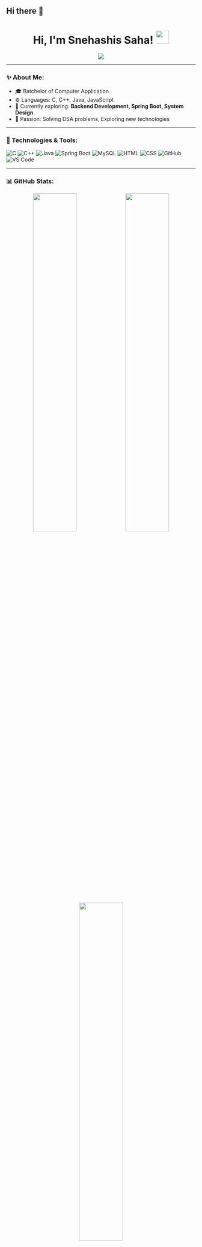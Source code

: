 ## Hi there 👋

<h1 align="center">Hi, I'm Snehashis Saha! <img src="https://media.giphy.com/media/hvRJCLFzcasrR4ia7z/giphy.gif" width="35px"></h1>

<p align="center">
  <img src="https://readme-typing-svg.herokuapp.com?font=Fira+Code&duration=4000&pause=1000&color=FF4A4A&center=true&vCenter=true&width=435&lines=Full+Stack+Developer;C%2FC%2B%2B+DSA+Warrior;Spring+Boot+%7C+MySQL+%7C+React+JS;Anime+%7C+Coding+%7C+Gaming+Lover" />
</p>

---

### ✨ About Me:
- 🎓 Batchelor of Computer Application
- ⚙️ Languages: C, C++, Java, JavaScript
- 🚀 Currently exploring: **Backend Development, Spring Boot, System Design**
- 🧠 Passion: Solving DSA problems, Exploring new technologies


---

### 🔧 Technologies & Tools:

![C](https://img.shields.io/badge/C-00599C?style=flat-square&logo=c&logoColor=white)
![C++](https://img.shields.io/badge/C++-00599C?style=flat-square&logo=c%2B%2B&logoColor=white)
![Java](https://img.shields.io/badge/Java-orange?style=flat-square&logo=java)
![Spring Boot](https://img.shields.io/badge/Spring_Boot-6DB33F?style=flat-square&logo=spring-boot)
![MySQL](https://img.shields.io/badge/MySQL-00758F?style=flat-square&logo=mysql)
![HTML](https://img.shields.io/badge/HTML5-E34F26?style=flat-square&logo=html5&logoColor=white)
![CSS](https://img.shields.io/badge/CSS3-1572B6?style=flat-square&logo=css3)
![GitHub](https://img.shields.io/badge/GitHub-black?style=flat-square&logo=github)
![VS Code](https://img.shields.io/badge/VS_Code-007ACC?style=flat-square&logo=visual-studio-code)

---

### 📊 GitHub Stats:

<p align="center">
  <img width="48%" src="https://github-readme-stats.vercel.app/api?username=Snehashis-Saha&show_icons=true&theme=radical" />
  <img width="48%" src="https://github-readme-streak-stats.herokuapp.com?user=Snehashis-Saha&theme=radical" />
</p>

<p align="center">
  <img width="48%" src="https://github-readme-stats.vercel.app/api/top-langs/?username=Snehashis-Saha&layout=compact&theme=radical" />
</p>

---

### 📬 Connect with Me:
[![LinkedIn](https://img.shields.io/badge/LinkedIn-blue?style=for-the-badge&logo=linkedin)]([https://linkedin.com/in/snehashis-saha](https://www.linkedin.com/in/snehashis-saha-613351222/)
[![Instagram](https://img.shields.io/badge/Instagram-ff69b4?style=for-the-badge&logo=instagram)]([https://instagram.com/your_username](https://www.instagram.com/snehashis_83/))
[![Gmail](https://img.shields.io/badge/Gmail-D14836?style=for-the-badge&logo=gmail&logoColor=white)](mailto:ssnehashis83@gmail.com)

---

### ⚡ Latest Projects:
- [Leetcode C++ Solutions](https://github.com/Snehashis-Saha/Leetcode-CPP-Solutions)
- [Examination System (HTML/CSS/JS)](https://github.com/Snehashis-Saha/Examination-System)
- [Book Store Management System (C++)](https://github.com/Snehashis-Saha/Book-Store-Management)


---

# 👋 Hi  
## My name is **Snehashis Saha**

I am a **Backend Developer** driven to expand my skills and knowledge.

I am a passionate backend developer with a strong foundation in C++ and Java programming. I specialize in creating responsive, and user-friendly web interfaces using modern technologies like HTML, CSS, JavaScript, and frameworks. My expertise in C++ and Java equips me with a deep understanding of object-oriented programming and problem-solving, allowing me to build efficient and scalable solutions.

![Profile views](https://komarev.com/ghpvc/?username=Snehashis-Saha&color=blue)

- 🌍 I'm based in **India**  
- 📫 You can contact me at **ssnehashis83@gmail.com**  
- 🧠 I'm currently learning **Backend Development with Spring Boot**  
- ⚡ I love playing **Cricket** during my free time

---

## Programming Languages  
![C](https://img.shields.io/badge/C-00599C?style=flat-square&logo=c&logoColor=white)
![C++](https://img.shields.io/badge/C++-00599C?style=flat-square&logo=c%2B%2B&logoColor=white)
![Java](https://img.shields.io/badge/Java-orange?style=flat-square&logo=java)
![JavaScript](https://img.shields.io/badge/JavaScript-F0DB4F?style=flat-square&logo=javascript&logoColor=black)


---

## Tech Stack  
![Spring Boot](https://img.shields.io/badge/Spring_Boot-6DB33F?style=flat-square&logo=spring-boot)
![MySQL](https://img.shields.io/badge/MySQL-00758F?style=flat-square&logo=mysql)
![HTML](https://img.shields.io/badge/HTML5-E34F26?style=flat-square&logo=html5&logoColor=white)
![CSS](https://img.shields.io/badge/CSS3-1572B6?style=flat-square&logo=css3)

---

## Tools I Use  
![Git](https://img.shields.io/badge/Git-F05032?style=flat-square&logo=git&logoColor=white)
![GitHub](https://img.shields.io/badge/GitHub-000?style=flat-square&logo=github)
![VS Code](https://img.shields.io/badge/VS_Code-007ACC?style=flat-square&logo=visual-studio-code)

---

## GitHub Stats  
<p align="center">
  <img src="https://github-readme-streak-stats.herokuapp.com/?user=Snehashis-Saha&theme=dark" />
  <img src="https://github-readme-stats.vercel.app/api?username=Snehashis-Saha&show_icons=true&theme=dark" />
  <img src="https://github-readme-stats.vercel.app/api/top-langs/?username=Snehashis-Saha&layout=compact&theme=dark" />
</p>

---

## 🔗 Let's Connect  
[![LinkedIn](https://img.shields.io/badge/LinkedIn-blue?style=for-the-badge&logo=linkedin)]([https://linkedin.com/in/snehashis-saha](https://www.linkedin.com/in/snehashis-saha-613351222/))  
[![Gmail](https://img.shields.io/badge/Gmail-red?style=for-the-badge&logo=gmail&logoColor=white)](mailto:snehashis83@gmail.com)

---
